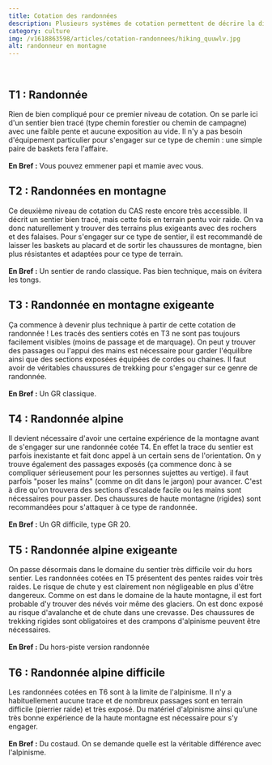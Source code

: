 ```yaml
---
title: Cotation des randonnées
description: Plusieurs systèmes de cotation permettent de décrire la difficulté technique d'une randonnée. Le plus utilisé est certainement celui du Club Alpin Suisse (CAS). Il définit 6 niveaux de difficulté permettant au randonneur de déterminer s'il a les compétences et l'expérience pour s'engager sur ce type de sortie.
category: culture
img: /v1618863598/articles/cotation-randonnees/hiking_quuwlv.jpg
alt: randonneur en montagne
---
```


<warning text="Cette échelle de cotation est donnée à titre purement indicatif. La difficulté d'une randonnée peut varier significativement en fonction de la météo, la saison ou les conditions d'enneigment."></warning>
&nbsp;

## T1 : Randonnée
Rien de bien compliqué pour ce premier niveau de cotation. On se parle ici d'un sentier bien tracé (type chemin forestier ou chemin de campagne) avec une faible pente et aucune exposition au vide. Il n'y a pas besoin d'équipement particulier pour s'engager sur ce type de chemin : une simple paire de baskets fera l'affaire.
\
\
**En Bref :** Vous pouvez emmener papi et mamie avec vous.

<content-image url="/v1618946098/articles/cotation-randonnees/t1_m48lnl.jpg"></content-image>

## T2 : Randonnées en montagne
Ce deuxième niveau de cotation du CAS reste encore très accessible. Il décrit un sentier bien tracé, mais cette fois en terrain pentu voir raide. On va donc naturellement y trouver des terrains plus exigeants avec des rochers et des falaises. Pour s'engager sur ce type de sentier, il est recommandé de laisser les baskets au placard et de sortir les chaussures de montagne, bien plus résistantes et adaptées pour ce type de terrain.
\
\
**En Bref :** Un sentier de rando classique. Pas bien technique, mais on évitera les tongs.

<content-image url="/v1618946286/articles/cotation-randonnees/t2_wjhjme.jpg"></content-image>

## T3 : Randonnée en montagne exigeante
Ça commence à devenir plus technique à partir de cette cotation de randonnée ! Les tracés des sentiers cotés en T3 ne sont pas toujours facilement visibles (moins de passage et de marquage). On peut y trouver des passages ou l'appui des mains est nécessaire pour garder l'équilibre ainsi que des sections exposées équipées de cordes ou chaines. Il faut avoir de véritables chaussures de trekking pour s'engager sur ce genre de randonnée.
\
\
**En Bref :** Un GR classique.

## T4 : Randonnée alpine
Il devient nécessaire d'avoir une certaine expérience de la montagne avant de s'engager sur une randonnée cotée T4. En effet la trace du sentier est parfois inexistante et fait donc appel à un certain sens de l'orientation. On y trouve également des passages exposés (ça commence donc à se compliquer sérieusement pour les personnes sujettes au vertige).
il faut parfois "poser les mains" (comme on dit dans le jargon) pour avancer. C'est à dire qu'on trouvera des sections d'escalade facile ou les mains sont nécessaires pour passer. Des chaussures de haute montagne (rigides) sont recommandées pour s'attaquer à ce type de randonnée.
\
\
**En Bref :** Un GR difficile, type GR 20.

<content-image url="/v1618946463/articles/cotation-randonnees/t4_d7nicv.jpg"></content-image>

## T5 : Randonnée alpine exigeante
On passe désormais dans le domaine du sentier très difficile voir du hors sentier. Les randonnées cotées en T5 présentent des pentes raides voir très raides. Le risque de chute y est clairement non négligeable en plus d'être dangereux. Comme on est dans le domaine de la haute montagne, il est fort probable d'y trouver des névés voir même des glaciers. On est donc exposé au risque d'avalanche et de chute dans une crevasse. Des chaussures de trekking rigides sont obligatoires et des crampons d'alpinisme peuvent être nécessaires.
\
\
**En Bref :** Du hors-piste version randonnée

## T6 : Randonnée alpine difficile
Les randonnées cotées en T6 sont à la limite de l'alpinisme. Il n'y a habituellement aucune trace et de nombreux passages sont en terrain difficile (pierrier raide) et très exposé. Du matériel d'alpinisme ainsi qu'une très bonne expérience de la haute montagne est nécessaire pour s'y engager.
\
\
**En Bref :** Du costaud. On se demande quelle est la véritable différence avec l'alpinisme.

<content-image url="/v1619285749/articles/cotation-randonnees/t6_u28hgm.jpg"></content-image>
